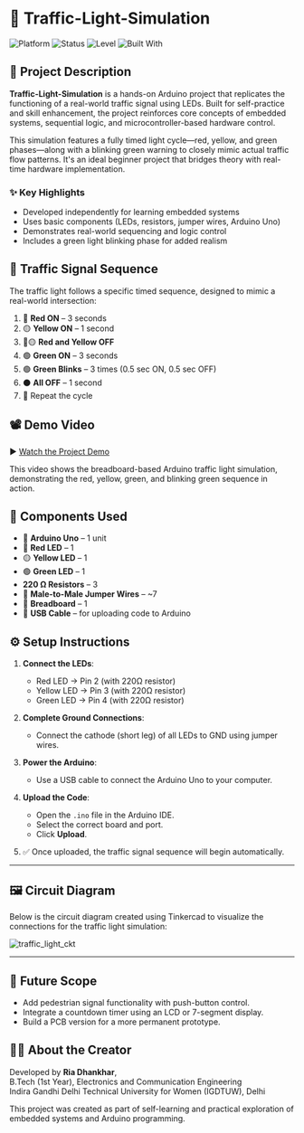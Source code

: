 # 🚦 Traffic-Light-Simulation


![Platform](https://img.shields.io/badge/Platform-Arduino-blue?logo=arduino)
![Status](https://img.shields.io/badge/Project-Completed-brightgreen)
![Level](https://img.shields.io/badge/Level-Beginner-yellow)
![Built With](https://img.shields.io/badge/Built%20With-C%2B%2B%20%7C%20ArduinoIDE-orange)

## 📄 Project Description

**Traffic-Light-Simulation** is a hands-on Arduino project that replicates the functioning of a real-world traffic signal using LEDs. Built for self-practice and skill enhancement, the project reinforces core concepts of embedded systems, sequential logic, and microcontroller-based hardware control.

This simulation features a fully timed light cycle—red, yellow, and green phases—along with a blinking green warning to closely mimic actual traffic flow patterns. It's an ideal beginner project that bridges theory with real-time hardware implementation.



### ✨ Key Highlights

- Developed independently for learning embedded systems  
- Uses basic components (LEDs, resistors, jumper wires, Arduino Uno)  
- Demonstrates real-world sequencing and logic control  
- Includes a green light blinking phase for added realism



## 🔄 Traffic Signal Sequence

The traffic light follows a specific timed sequence, designed to mimic a real-world intersection:

1. 🔴 **Red ON** – 3 seconds  
2. 🟡 **Yellow ON** – 1 second  
3. 🔴🟡 **Red and Yellow OFF**  
4. 🟢 **Green ON** – 3 seconds  
5. 🟢 **Green Blinks** – 3 times (0.5 sec ON, 0.5 sec OFF)  
6. ⚫ **All OFF** – 1 second  
7. 🔁 Repeat the cycle



## 📽️ Demo Video

▶️ [Watch the Project Demo](https://drive.google.com/file/d/1gsn7msTK_bay_aMktc-B3htmRpdgCpuA/view?usp=drive_link)

This video shows the breadboard-based Arduino traffic light simulation, demonstrating the red, yellow, green, and blinking green sequence in action.




## 🧰 Components Used

- 🔌 **Arduino Uno** – 1 unit  
- 🔴 **Red LED** – 1  
- 🟡 **Yellow LED** – 1  
- 🟢 **Green LED** – 1  
-  **220 Ω Resistors** – 3  
- 🧵 **Male-to-Male Jumper Wires** – ~7  
- 🔲 **Breadboard** – 1  
- 🔌 **USB Cable** – for uploading code to Arduino



## ⚙️ Setup Instructions

1. **Connect the LEDs**:
   - Red LED → Pin 2 (with 220Ω resistor)
   - Yellow LED → Pin 3 (with 220Ω resistor)
   - Green LED → Pin 4 (with 220Ω resistor)

2. **Complete Ground Connections**:
   - Connect the cathode (short leg) of all LEDs to GND using jumper wires.

3. **Power the Arduino**:
   - Use a USB cable to connect the Arduino Uno to your computer.

4. **Upload the Code**:
   - Open the `.ino` file in the Arduino IDE.
   - Select the correct board and port.
   - Click **Upload**.

5. ✅ Once uploaded, the traffic signal sequence will begin automatically.

---

## 🖼️ Circuit Diagram

Below is the circuit diagram created using Tinkercad to visualize the connections for the traffic light simulation:


![traffic_light_ckt](https://github.com/user-attachments/assets/5c84ae58-bd9e-419f-b5a3-44b840162b70)

---

## 🚀 Future Scope

- Add pedestrian signal functionality with push-button control.
- Integrate a countdown timer using an LCD or 7-segment display.
- Build a PCB version for a more permanent prototype.

## 👩‍💻 About the Creator

Developed by **Ria Dhankhar**,  
B.Tech (1st Year), Electronics and Communication Engineering  
Indira Gandhi Delhi Technical University for Women (IGDTUW), Delhi  

This project was created as part of self-learning and practical exploration of embedded systems and Arduino programming.


